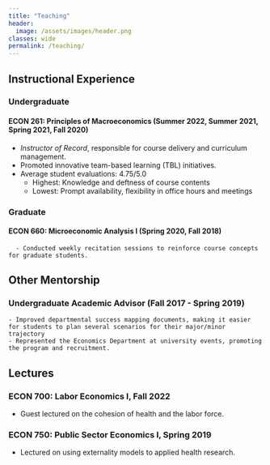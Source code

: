 ```yaml
---
title: "Teaching"
header:
  image: /assets/images/header.png
classes: wide
permalink: /teaching/
---
```


## Instructional Experience

### Undergraduate 

#### ECON 261: Principles of Macroeconomics (Summer 2022, Summer 2021, Spring 2021, Fall 2020) 
- *Instructor of Record*, responsible for course delivery and curriculum management.
- Promoted innovative team-based learning (TBL) initiatives.
- Average student evaluations: 4.75/5.0
    - Highest: Knowledge and deftness of course contents
    - Lowest: Prompt availability, flexibility in office hours and meetings 


### Graduate 


#### ECON 660: Microeconomic Analysis I (Spring 2020, Fall 2018)
      - Conducted weekly recitation sessions to reinforce course concepts for graduate students.


## Other Mentorship 

### Undergraduate Academic Advisor (Fall 2017 - Spring 2019)
    - Improved departmental success mapping documents, making it easier for students to plan several scenarios for their major/minor         trajectory
    - Represented the Economics Department at university events, promoting the program and recruitment.




## Lectures

### ECON 700: Labor Economics I, Fall 2022
- Guest lectured on the cohesion of health and the labor force.
### ECON 750: Public Sector Economics I, Spring 2019
- Lectured on using externality models to applied health research.

